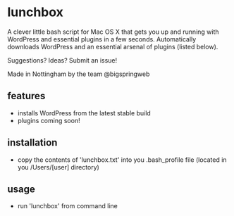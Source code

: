 lunchbox
========

A clever little bash script for Mac OS X that gets you up and running with WordPress and essential plugins in a few seconds. Automatically downloads WordPress and an essential arsenal of plugins (listed below).

Suggestions? Ideas? Submit an issue!

Made in Nottingham by the team @bigspringweb

features
--------

* installs WordPress from the latest stable build
* plugins coming soon!


installation
------------

* copy the contents of 'lunchbox.txt' into you .bash_profile file (located in you /Users/[user] directory)

usage
------

* run 'lunchbox' from command line